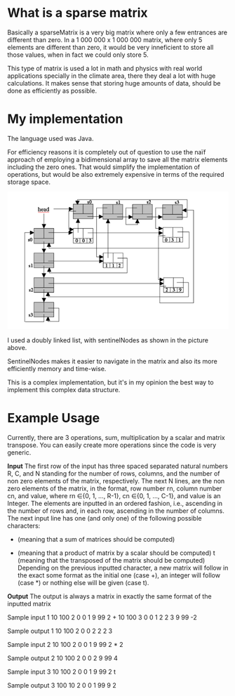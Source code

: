 # What is a sparse matrix

Basically a sparseMatrix is a very big matrix where only a few entrances are different than zero.
In a 1 000 000 x 1 000 000 matrix, where only 5 elements are different than zero, it would be very inneficient to store all those values, when in fact we could only store 5.

This type of matrix is used a lot in math and physics with real world applications specially in the climate area, there they deal a lot with huge calculations.
It makes sense that storing huge amounts of data, should be done as efficiently as possible.


# My implementation
The language used was Java.

For efficiency reasons it is completely out of question to use the naïf approach of employing a bidimensional array to save all the matrix elements including the zero ones. That would simplify the implementation of operations, but would be also extremely expensive in terms of the required storage space.

![alt text](https://github.com/pedromartins200/SparseMatrix/blob/master/sparse_matrix.png)

I used a doubly linked list, with sentinelNodes as shown in the picture above.

SentinelNodes makes it easier to navigate in the matrix and also its more efficiently memory and time-wise.

This is a complex implementation, but it's in my opinion the best way to implement this complex data structure.

# Example Usage

Currently, there are 3 operations, sum, multiplication by a scalar and matrix transpose. You can easily create more operations since the code is very generic.


**Input**
The first row of the input has three spaced separated natural numbers R, C, and N standing for the
number of rows, columns, and the number of non zero elements of the matrix, respectively.
The next N lines, are the non zero elements of the matrix, in the format, row number rn, column
number cn, and value, where rn ∈{0, 1, …, R-1}, cn ∈{0, 1, …, C-1}, and value is an Integer. The
elements are inputted in an ordered fashion, i.e., ascending in the number of rows and, in each row,
ascending in the number of columns.
The next input line has one (and only one) of the following possible characters:
 + (meaning that a sum of matrices should be computed)
 * (meaning that a product of matrix by a scalar should be computed)
t (meaning that the transposed of the matrix should be computed)
Depending on the previous inputted character, a new matrix will follow in the exact some format as
the initial one (case +), an integer will follow (case *) or nothing else will be given (case t).



**Output**
The output is always a matrix in exactly the same format of the inputted matrix


Sample input 1
10 100 2
0 0 1
9 99 2
+
10 100 3
0 0 1
2 2 3
9 99 -2

Sample output 1
10 100 2
0 0 2
2 2 3

Sample input 2
10 100 2
0 0 1
9 99 2
*
2

Sample output 2
10 100 2
0 0 2
9 99 4

Sample input 3
10 100 2
0 0 1
9 99 2
t

Sample output 3
100 10 2
0 0 1
99 9 2